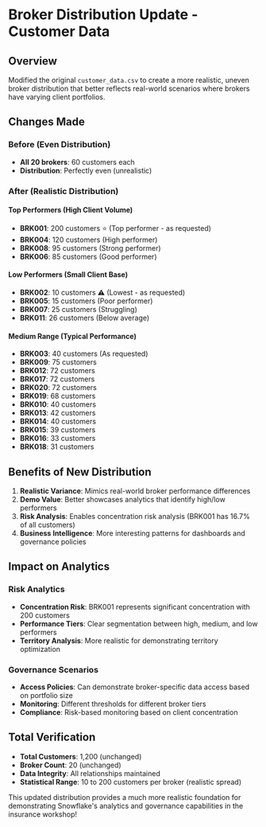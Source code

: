 # Broker Distribution Update - Customer Data

## Overview
Modified the original `customer_data.csv` to create a more realistic, uneven broker distribution that better reflects real-world scenarios where brokers have varying client portfolios.

## Changes Made

### Before (Even Distribution)
- **All 20 brokers**: 60 customers each
- **Distribution**: Perfectly even (unrealistic)

### After (Realistic Distribution)

#### Top Performers (High Client Volume)
- **BRK001**: 200 customers ⭐ (Top performer - as requested)
- **BRK004**: 120 customers (High performer)
- **BRK008**: 95 customers (Strong performer)
- **BRK006**: 85 customers (Good performer)

#### Low Performers (Small Client Base)
- **BRK002**: 10 customers ⚠️ (Lowest - as requested)
- **BRK005**: 15 customers (Poor performer)
- **BRK007**: 25 customers (Struggling)
- **BRK011**: 26 customers (Below average)

#### Medium Range (Typical Performance)
- **BRK003**: 40 customers (As requested)
- **BRK009**: 75 customers
- **BRK012**: 72 customers  
- **BRK017**: 72 customers
- **BRK020**: 72 customers
- **BRK019**: 68 customers
- **BRK010**: 40 customers
- **BRK013**: 42 customers
- **BRK014**: 40 customers
- **BRK015**: 39 customers
- **BRK016**: 33 customers
- **BRK018**: 31 customers

## Benefits of New Distribution

1. **Realistic Variance**: Mimics real-world broker performance differences
2. **Demo Value**: Better showcases analytics that identify high/low performers
3. **Risk Analysis**: Enables concentration risk analysis (BRK001 has 16.7% of all customers)
4. **Business Intelligence**: More interesting patterns for dashboards and governance policies

## Impact on Analytics

### Risk Analytics
- **Concentration Risk**: BRK001 represents significant concentration with 200 customers
- **Performance Tiers**: Clear segmentation between high, medium, and low performers
- **Territory Analysis**: More realistic for demonstrating territory optimization

### Governance Scenarios  
- **Access Policies**: Can demonstrate broker-specific data access based on portfolio size
- **Monitoring**: Different thresholds for different broker tiers
- **Compliance**: Risk-based monitoring based on client concentration

## Total Verification
- **Total Customers**: 1,200 (unchanged)
- **Broker Count**: 20 (unchanged)
- **Data Integrity**: All relationships maintained
- **Statistical Range**: 10 to 200 customers per broker (realistic spread)

This updated distribution provides a much more realistic foundation for demonstrating Snowflake's analytics and governance capabilities in the insurance workshop! 